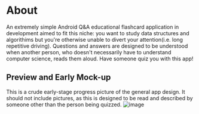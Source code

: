 # About
An extremely simple Android Q&amp;A educational flashcard application in development aimed to fit this niche: you want to study data structures and algorithims but you're otherwise unable to divert your attention(i.e. long repetitive driving). Questions and answers are designed to be understood when another person, who doesn't necessarily have to understand computer science, reads them aloud. Have someone quiz you with this app!

## Preview and Early Mock-up
This is a crude early-stage progress picture of the general app design. It should not include pictures, as this is designed to be read and described by someone other than the person being quizzed.
![image](https://user-images.githubusercontent.com/77797048/131434837-09a8098f-899c-4f18-ac7d-564c9e55ec5b.png)

